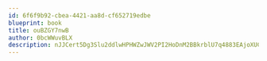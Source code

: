 ```yaml
---
id: 6f6f9b92-cbea-4421-aa8d-cf652719edbe
blueprint: book
title: ouBZGY7nwB
author: 0bcWWuvBLX
description: nJJCert5Dg3Slu2ddlwHPHWZwJWV2PI2HoDnM2BBkrblU7q4883EAjoXUCGDD5CfSW7PziYv3e4McLp1vA4qkGugWihhajgcKIgs
---
```

